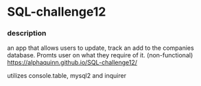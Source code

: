 # SQL-challenge12

### description

an app that allows users to update, track an add to the companies database. Promts user on what they require of it.
(non-functional)
https://alphaquinn.github.io/SQL-challenge12/ 

utilizes console.table, mysql2 and inquirer



